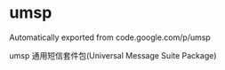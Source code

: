 # umsp
Automatically exported from code.google.com/p/umsp

	
umsp
通用短信套件包(Universal Message Suite Package)


